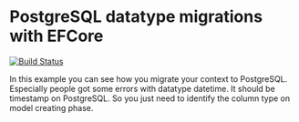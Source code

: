 ﻿# PostgreSQL datatype migrations with EFCore

[![Build Status](https://travis-ci.org/joemccann/dillinger.svg?branch=master)](https://travis-ci.org/joemccann/dillinger)

In this example you can see how you migrate your context to PostgreSQL. 
Especially people got some errors with datatype datetime. It should be timestamp on PostgreSQL. So you just need to identify the column type on model creating phase.